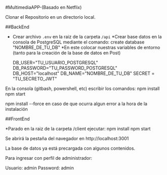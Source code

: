 #MultimediaAPP-(Basado en Netflix)

Clonar el Repositorio en un directorio local.

##BackEnd

- Crear archivo `.env` en la raiz de la carpeta `/api`
*Crear base datos en la consola de PostgreSQL mediante el comando:
   create database "NOMBRE_DE_TU_DB"
*En este colocar nuestras variables de entorno (tanto para la creación de la base de datos en Post)

  DB_USER="TU_USUARIO_POSTGRESQL"
  DB_PASSWORD="TU_PASSWORD_POSTGRESQL"
  DB_HOST="localhost"
  DB_NAME="NOMBRE_DE_TU_DB"
  SECRET = "TU_SECRETO_JWT"
  
En la consola (gitbash, powershell, etc) escribir los comandos: 
  npm install
  npm start

npm install --force en caso de que ocurra algun error a la hora de la instalación

##FrontEnd

*Parado en la raiz de la carpeta /client ejecutar:
  npm install
  npm start
  
Se abrirá la pestaña del navegador en http://localhost:3001

La base de datos ya está precargada con algunos contenidos.

Para ingresar con perfil de administrador:

  Usuario: admin
  Password: admin
